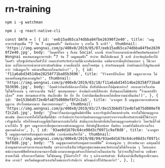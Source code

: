 # rn-training

`npm i -g watchman`

`npm i -g react-native-cli`

`const DATA = [
      {
        id: 'eeb15ad65ca74dbba84fbe26390f2e40',
        title:
          'เมนูอาหารเช้าสุดฟิน “7 วัน 7 เมนูขนมปัง” อิ่มท้องง่าย ๆ ภายใน 5 นาที!',
        thumbnail:
          'https://img.wongnai.com/p/400x0/2019/05/07/eeb15ad65ca74dbba84fbe26390f2e40.jpg',
        body:
          'ในยุคที่ใคร ๆ ก็เล่น Social แบบนี้ ทำอะไรออกมาหน้าตาดีก็ขออัพกันหน่อย! Wongnai ขอเสนอเมนูอาหารเช้า “7 วัน 7 เมนูขนมปัง” ทำง่าย ฟินได้เพียงแค่ 5 นาที ด้วยวัตถุดิบที่หาได้ในครัว หรือซูเปอร์มาเก็ตทั่วไป เหมาะสำหรับวัยทำงานที่มีเวลาอันน้อยนิด แต่คิดจะทำมื้อเช้ากินแบบเก๋ ๆ ใช้เวลาน้อย แต่ได้อาหารหน้าตาสวยระดับพรีเมียม อวดเพื่อนได้ ตอบโจทย์สุด ๆ สำหรับคนยุคนี้ ถ้าพร้อมแล้วไปดูกันเลยดีกว่า ว่ามีเมนูอะไร หน้าตาเป็นแบบไหนกันบ้าง!',
      },
      {
        id: 'f11a6abd34514be28258f71ba85b3696',
        title:
          'รีวิวเครปป้าเฉื่อย 10 เมนูคาวหวาน ไม่พลาดทั้งเมนูลับและเมนูฮิต!',
        thumbnail:
          'https://img.wongnai.com/p/400x0/2019/03/10/f11a6abd34514be28258f71ba85b3696.jpg',
        body:
          'ถือคติว่ากินทั้งทีต้องเอาให้อิ่ม สั่งทั้งทีต้องเอาให้คุ้มซะอย่าง! บอกเลยว่าเรื่องกินไม่ใช่เรื่องเล่น ๆ เพราะฉะนั้น วันนี้! ขอเสนอตอน~ ติวเข้มล้วงลับไส้ทะลัก สั่งกันแบบไม่มีพักกับ “ร้านเครปป้าเฉื่อย” สาขา สยามสแควร์วัน อันเลื่องชื่อ อื่อ อื่อ อื่อ (อย่าลืมเพิ่มเสียงเอคโค่เพื่อความน่าตื่นเต้น!)',
      },
      {
        id: '8e153b6d572e4bfa875d080ef8f2c2a5',
        title:
          'แจกสูตร 5 เมนูสุขภาพจากผักตามฤดูกาล ประโยชน์มากมาย อิ่มกายสบายพุง!',
        thumbnail:
          'https://img.wongnai.com/p/400x0/2019/03/27/8e153b6d572e4bfa875d080ef8f2c2a5.jpg',
        body:
          'รู้ไหมว่าในแต่ละฤดูนั้นมีผักที่ขึ้น และเจริญเติบโตแตกต่างกัน หากไม่ใช่ตามฤดูกาลของมัน ต้นอาจจะยังโตได้ไม่เต็มที่ดีนัก เราจึงต้องระวังการกินผักนอกฤดูกาลเพราะอาจจะเสี่ยงกับสารเคมีที่ใช้เร่งการเจริญเติบโต หรือให้ทนช่วงฤดูที่ผักไม่สามารถเติบโตได้ ดังนั้นการเลือกผักที่เติบโตตามฤดูกาลย่อมดีกว่า โดยวันนี้ใจดีแจกให้ถึง 5 สูตร เมนูอาหารเพื่อสุขภาพจากผักตามฤดูกาล ที่สำคัญใช้งบน้อย อิ่มท้อง แถมยังไม่ต้องกังวลเรื่องสุขภาพอีกด้วย',
      },
      {
        id: '93ae0d1678c64ce98d3cf0971c9af8d8',
        title: 'แจกสูตร 5 เมนูสุขภาพสำหรับหนุ่มสาวออฟฟิศ เวลาน้อยนิดก็ทำได้',
        thumbnail:
          'https://img.wongnai.com/p/400x0/2019/08/09/93ae0d1678c64ce98d3cf0971c9af8d8.jpg',
        body:
          '“5 เมนูสุขภาพสำหรับหนุ่มสาวออฟฟิศ” ด้วยเมนูง่าย ๆ ประหยัดเวลา แต่อุดมไปด้วยคุณค่าทางสารอาหารแบบจัดเต็ม เพราะเราเล็งเห็นว่าปัญหาสุขภาพของคนวัยทำงานไม่ใช่เรื่องเล่น ๆ โดยเฉพาะพนักงานออฟฟิศที่ทำแต่งานจนอาจไม่มีเวลามากพอดูแลตัวเองให้ครบถ้วนในแต่ละวัน ไม่ว่าจะเป็นโรคอ้วน เหน็บชา สายตาไม่ดี หรืออาหารไม่ย่อย ไม่ใช่หมอดู รู้ได้อย่างไร? จริง ๆ แล้วเจอกับตัวค่ะ ซึ่งสิ่งเหล่านี้เป็นปัญหาที่เรามองข้าม เอาล่ะ! มาเริ่มต้นดูแลตัวเองกันใหม่แบบจริงจังดีกว่า พร้อมแล้วก็ไปกันเลยจ้า!',
      },
    ];`
